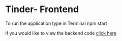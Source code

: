 # Tinder- Frontend

To run the application type in Terminal npm start

If you would like to view the backend code [click here](https://github.com/elad-massad/tinder-backend)
